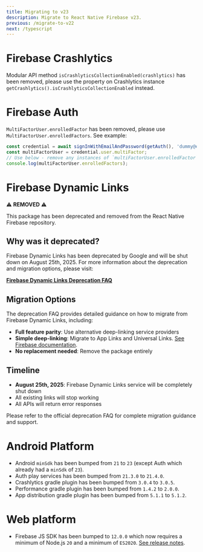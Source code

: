 ```yaml
---
title: Migrating to v23
description: Migrate to React Native Firebase v23.
previous: /migrate-to-v22
next: /typescript
---
```


# Firebase Crashlytics

Modular API method `isCrashlyticsCollectionEnabled(crashlytics)` has been removed, please use the property on Crashlytics instance
`getCrashlytics().isCrashlyticsCollectionEnabled` instead.

# Firebase Auth

`MultiFactorUser.enrolledFactor` has been removed, please use `MultiFactorUser.enrolledFactors`. See example:

```js
const credential = await signInWithEmailAndPassword(getAuth(), 'dummy@example.com', 'password');
const multiFactorUser = credential.user.multiFactor;
// Use below - remove any instances of `multiFactorUser.enrolledFactor`
console.log(multiFactorUser.enrolledFactors);
```

# Firebase Dynamic Links

⚠️ **REMOVED** ⚠️

This package has been deprecated and removed from the React Native Firebase repository.

## Why was it deprecated?

Firebase Dynamic Links has been deprecated by Google and will be shut down on August 25th, 2025. For more information about the deprecation and migration options, please visit:

**[Firebase Dynamic Links Deprecation FAQ](https://firebase.google.com/support/dynamic-links-faq)**

## Migration Options

The deprecation FAQ provides detailed guidance on how to migrate from Firebase Dynamic Links, including:

- **Full feature parity**: Use alternative deep-linking service providers
- **Simple deep-linking**: Migrate to App Links and Universal Links. [See Firebase documentation](https://firebase.google.com/support/guides/app-links-universal-links).
- **No replacement needed**: Remove the package entirely

## Timeline

- **August 25th, 2025**: Firebase Dynamic Links service will be completely shut down
- All existing links will stop working
- All APIs will return error responses

Please refer to the official deprecation FAQ for complete migration guidance and support.

# Android Platform

- Android `minSdk` has been bumped from `21` to `23` (except Auth which already had a `minSdk` of `23`).
- Auth play services has been bumped from `21.3.0` to `21.4.0`.
- Crashlytics gradle plugin has been bumped from `3.0.4` to `3.0.5`.
- Performance gradle plugin has been bumped from `1.4.2` to `2.0.0`.
- App distribution gradle plugin has been bumped from `5.1.1` to `5.1.2`.

# Web platform

- Firebase JS SDK has been bumped to `12.0.0` which now requires a minimum of Node.js `20` and a minimum of `ES2020`.
  [See release notes](https://firebase.google.com/support/release-notes/js#version_1200_-_july_17_2025).
